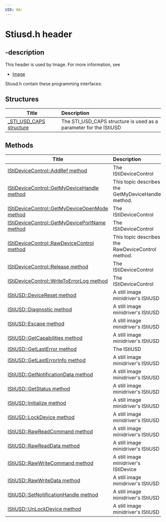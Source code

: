 ```yaml
---
UID: NA:
---
```


# Stiusd.h header

## -description

This header is used by Image. For more information, see
- [Image](../_Image/index.md)

Stiusd.h contain these programming interfaces:


## Structures

| Title   | Description   |
| ---- |:---- |
| [_STI_USD_CAPS structure](ns-stiusd-_sti_usd_caps.md) | The STI_USD_CAPS structure is used as a parameter for the IStiUSD |

## Methods

| Title   | Description   |
| ---- |:---- |
| [IStiDeviceControl::AddRef method](nf-stiusd-istidevicecontrol-addref.md) | The IStiDeviceControl |
| [IStiDeviceControl::GetMyDeviceHandle method](nf-stiusd-istidevicecontrol-getmydevicehandle.md) | This topic describes the GetMyDeviceHandle method. |
| [IStiDeviceControl::GetMyDeviceOpenMode method](nf-stiusd-istidevicecontrol-getmydeviceopenmode.md) | The IStiDeviceControl |
| [IStiDeviceControl::GetMyDevicePortName method](nf-stiusd-istidevicecontrol-getmydeviceportname.md) | The IStiDeviceControl |
| [IStiDeviceControl::RawDeviceControl method](nf-stiusd-istidevicecontrol-rawdevicecontrol.md) | This topic describes the RawDeviceControl method. |
| [IStiDeviceControl::Release method](nf-stiusd-istidevicecontrol-release.md) | The IStiDeviceControl |
| [IStiDeviceControl::WriteToErrorLog method](nf-stiusd-istidevicecontrol-writetoerrorlog.md) | The IStiDeviceControl |
| [IStiUSD::DeviceReset method](nf-stiusd-istiusd-devicereset.md) | A still image minidriver's IStiUSD |
| [IStiUSD::Diagnostic method](nf-stiusd-istiusd-diagnostic.md) | A still image minidriver's IStiUSD |
| [IStiUSD::Escape method](nf-stiusd-istiusd-escape.md) | A still image minidriver's IStiUSD |
| [IStiUSD::GetCapabilities method](nf-stiusd-istiusd-getcapabilities.md) | A still image minidriver's IStiUSD |
| [IStiUSD::GetLastError method](nf-stiusd-istiusd-getlasterror.md) | The IStiUSD |
| [IStiUSD::GetLastErrorInfo method](nf-stiusd-istiusd-getlasterrorinfo.md) | A still image minidriver's IStiUSD |
| [IStiUSD::GetNotificationData method](nf-stiusd-istiusd-getnotificationdata.md) | A still image minidriver's IStiUSD |
| [IStiUSD::GetStatus method](nf-stiusd-istiusd-getstatus.md) | A still image minidriver's IStiUSD |
| [IStiUSD::Initialize method](nf-stiusd-istiusd-initialize.md) | A still image minidriver's IStiUSD |
| [IStiUSD::LockDevice method](nf-stiusd-istiusd-lockdevice.md) | A still image minidriver's IStiUSD |
| [IStiUSD::RawReadCommand method](nf-stiusd-istiusd-rawreadcommand.md) | A still image minidriver's IStiUSD |
| [IStiUSD::RawReadData method](nf-stiusd-istiusd-rawreaddata.md) | A still image minidriver's IStiUSD |
| [IStiUSD::RawWriteCommand method](nf-stiusd-istiusd-rawwritecommand.md) | A still image minidriver's IStiDevice |
| [IStiUSD::RawWriteData method](nf-stiusd-istiusd-rawwritedata.md) | A still image minidriver's IStiUSD |
| [IStiUSD::SetNotificationHandle method](nf-stiusd-istiusd-setnotificationhandle.md) | A still image minidriver's IStiUSD |
| [IStiUSD::UnLockDevice method](nf-stiusd-istiusd-unlockdevice.md) | A still image minidriver's IStiUSD |

